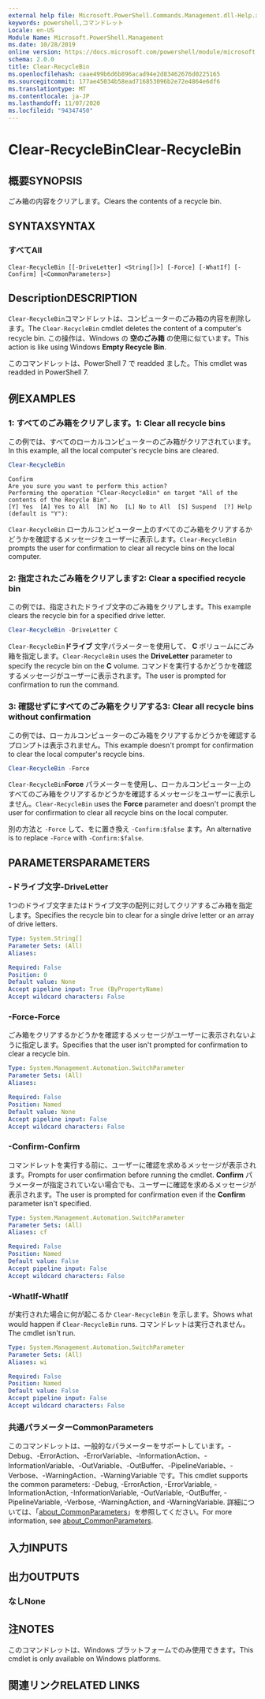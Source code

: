 ```yaml
---
external help file: Microsoft.PowerShell.Commands.Management.dll-Help.xml
keywords: powershell,コマンドレット
Locale: en-US
Module Name: Microsoft.PowerShell.Management
ms.date: 10/28/2019
online version: https://docs.microsoft.com/powershell/module/microsoft.powershell.management/clear-recyclebin?view=powershell-7.1&WT.mc_id=ps-gethelp
schema: 2.0.0
title: Clear-RecycleBin
ms.openlocfilehash: caae499b6d6b896acad94e2d83462676d0225165
ms.sourcegitcommit: 177ae45034b58ead716853096b2e72e4864e6df6
ms.translationtype: MT
ms.contentlocale: ja-JP
ms.lasthandoff: 11/07/2020
ms.locfileid: "94347450"
---
```

# <span data-ttu-id="d43ae-103">Clear-RecycleBin</span><span class="sxs-lookup"><span data-stu-id="d43ae-103">Clear-RecycleBin</span></span>

## <span data-ttu-id="d43ae-104">概要</span><span class="sxs-lookup"><span data-stu-id="d43ae-104">SYNOPSIS</span></span>
<span data-ttu-id="d43ae-105">ごみ箱の内容をクリアします。</span><span class="sxs-lookup"><span data-stu-id="d43ae-105">Clears the contents of a recycle bin.</span></span>

## <span data-ttu-id="d43ae-106">SYNTAX</span><span class="sxs-lookup"><span data-stu-id="d43ae-106">SYNTAX</span></span>

### <span data-ttu-id="d43ae-107">すべて</span><span class="sxs-lookup"><span data-stu-id="d43ae-107">All</span></span>

```
Clear-RecycleBin [[-DriveLetter] <String[]>] [-Force] [-WhatIf] [-Confirm] [<CommonParameters>]
```

## <span data-ttu-id="d43ae-108">Description</span><span class="sxs-lookup"><span data-stu-id="d43ae-108">DESCRIPTION</span></span>

<span data-ttu-id="d43ae-109">`Clear-RecycleBin`コマンドレットは、コンピューターのごみ箱の内容を削除します。</span><span class="sxs-lookup"><span data-stu-id="d43ae-109">The `Clear-RecycleBin` cmdlet deletes the content of a computer's recycle bin.</span></span> <span data-ttu-id="d43ae-110">この操作は、Windows の **空のごみ箱** の使用に似ています。</span><span class="sxs-lookup"><span data-stu-id="d43ae-110">This action is like using Windows **Empty Recycle Bin**.</span></span>

<span data-ttu-id="d43ae-111">このコマンドレットは、PowerShell 7 で readded ました。</span><span class="sxs-lookup"><span data-stu-id="d43ae-111">This cmdlet was readded in PowerShell 7.</span></span>

## <span data-ttu-id="d43ae-112">例</span><span class="sxs-lookup"><span data-stu-id="d43ae-112">EXAMPLES</span></span>

### <span data-ttu-id="d43ae-113">1: すべてのごみ箱をクリアします。</span><span class="sxs-lookup"><span data-stu-id="d43ae-113">1: Clear all recycle bins</span></span>

<span data-ttu-id="d43ae-114">この例では、すべてのローカルコンピューターのごみ箱がクリアされています。</span><span class="sxs-lookup"><span data-stu-id="d43ae-114">In this example, all the local computer's recycle bins are cleared.</span></span>

```powershell
Clear-RecycleBin
```

```Output
Confirm
Are you sure you want to perform this action?
Performing the operation "Clear-RecycleBin" on target "All of the contents of the Recycle Bin".
[Y] Yes  [A] Yes to All  [N] No  [L] No to All  [S] Suspend  [?] Help (default is "Y"):
```

<span data-ttu-id="d43ae-115">`Clear-RecycleBin` ローカルコンピューター上のすべてのごみ箱をクリアするかどうかを確認するメッセージをユーザーに表示します。</span><span class="sxs-lookup"><span data-stu-id="d43ae-115">`Clear-RecycleBin` prompts the user for confirmation to clear all recycle bins on the local computer.</span></span>

### <span data-ttu-id="d43ae-116">2: 指定されたごみ箱をクリアします</span><span class="sxs-lookup"><span data-stu-id="d43ae-116">2: Clear a specified recycle bin</span></span>

<span data-ttu-id="d43ae-117">この例では、指定されたドライブ文字のごみ箱をクリアします。</span><span class="sxs-lookup"><span data-stu-id="d43ae-117">This example clears the recycle bin for a specified drive letter.</span></span>

```powershell
Clear-RecycleBin -DriveLetter C
```

<span data-ttu-id="d43ae-118">`Clear-RecycleBin`**ドライブ** 文字パラメーターを使用して、 **C** ボリュームにごみ箱を指定します。</span><span class="sxs-lookup"><span data-stu-id="d43ae-118">`Clear-RecycleBin` uses the **DriveLetter** parameter to specify the recycle bin on the **C** volume.</span></span> <span data-ttu-id="d43ae-119">コマンドを実行するかどうかを確認するメッセージがユーザーに表示されます。</span><span class="sxs-lookup"><span data-stu-id="d43ae-119">The user is prompted for confirmation to run the command.</span></span>

### <span data-ttu-id="d43ae-120">3: 確認せずにすべてのごみ箱をクリアする</span><span class="sxs-lookup"><span data-stu-id="d43ae-120">3: Clear all recycle bins without confirmation</span></span>

<span data-ttu-id="d43ae-121">この例では、ローカルコンピューターのごみ箱をクリアするかどうかを確認するプロンプトは表示されません。</span><span class="sxs-lookup"><span data-stu-id="d43ae-121">This example doesn't prompt for confirmation to clear the local computer's recycle bins.</span></span>

```powershell
Clear-RecycleBin -Force
```

<span data-ttu-id="d43ae-122">`Clear-RecycleBin`**Force** パラメーターを使用し、ローカルコンピューター上のすべてのごみ箱をクリアするかどうかを確認するメッセージをユーザーに表示しません。</span><span class="sxs-lookup"><span data-stu-id="d43ae-122">`Clear-RecycleBin` uses the **Force** parameter and doesn't prompt the user for confirmation to clear all recycle bins on the local computer.</span></span>

<span data-ttu-id="d43ae-123">別の方法と `-Force` して、をに置き換え `-Confirm:$false` ます。</span><span class="sxs-lookup"><span data-stu-id="d43ae-123">An alternative is to replace `-Force` with `-Confirm:$false`.</span></span>

## <span data-ttu-id="d43ae-124">PARAMETERS</span><span class="sxs-lookup"><span data-stu-id="d43ae-124">PARAMETERS</span></span>

### <span data-ttu-id="d43ae-125">-ドライブ文字</span><span class="sxs-lookup"><span data-stu-id="d43ae-125">-DriveLetter</span></span>

<span data-ttu-id="d43ae-126">1つのドライブ文字またはドライブ文字の配列に対してクリアするごみ箱を指定します。</span><span class="sxs-lookup"><span data-stu-id="d43ae-126">Specifies the recycle bin to clear for a single drive letter or an array of drive letters.</span></span>

```yaml
Type: System.String[]
Parameter Sets: (All)
Aliases:

Required: False
Position: 0
Default value: None
Accept pipeline input: True (ByPropertyName)
Accept wildcard characters: False
```

### <span data-ttu-id="d43ae-127">-Force</span><span class="sxs-lookup"><span data-stu-id="d43ae-127">-Force</span></span>

<span data-ttu-id="d43ae-128">ごみ箱をクリアするかどうかを確認するメッセージがユーザーに表示されないように指定します。</span><span class="sxs-lookup"><span data-stu-id="d43ae-128">Specifies that the user isn't prompted for confirmation to clear a recycle bin.</span></span>

```yaml
Type: System.Management.Automation.SwitchParameter
Parameter Sets: (All)
Aliases:

Required: False
Position: Named
Default value: None
Accept pipeline input: False
Accept wildcard characters: False
```

### <span data-ttu-id="d43ae-129">-Confirm</span><span class="sxs-lookup"><span data-stu-id="d43ae-129">-Confirm</span></span>

<span data-ttu-id="d43ae-130">コマンドレットを実行する前に、ユーザーに確認を求めるメッセージが表示されます。</span><span class="sxs-lookup"><span data-stu-id="d43ae-130">Prompts for user confirmation before running the cmdlet.</span></span> <span data-ttu-id="d43ae-131">**Confirm** パラメーターが指定されていない場合でも、ユーザーに確認を求めるメッセージが表示されます。</span><span class="sxs-lookup"><span data-stu-id="d43ae-131">The user is prompted for confirmation even if the **Confirm** parameter isn't specified.</span></span>

```yaml
Type: System.Management.Automation.SwitchParameter
Parameter Sets: (All)
Aliases: cf

Required: False
Position: Named
Default value: False
Accept pipeline input: False
Accept wildcard characters: False
```

### <span data-ttu-id="d43ae-132">-WhatIf</span><span class="sxs-lookup"><span data-stu-id="d43ae-132">-WhatIf</span></span>

<span data-ttu-id="d43ae-133">が実行された場合に何が起こるか `Clear-RecycleBin` を示します。</span><span class="sxs-lookup"><span data-stu-id="d43ae-133">Shows what would happen if `Clear-RecycleBin` runs.</span></span> <span data-ttu-id="d43ae-134">コマンドレットは実行されません。</span><span class="sxs-lookup"><span data-stu-id="d43ae-134">The cmdlet isn't run.</span></span>

```yaml
Type: System.Management.Automation.SwitchParameter
Parameter Sets: (All)
Aliases: wi

Required: False
Position: Named
Default value: False
Accept pipeline input: False
Accept wildcard characters: False
```

### <span data-ttu-id="d43ae-135">共通パラメーター</span><span class="sxs-lookup"><span data-stu-id="d43ae-135">CommonParameters</span></span>

<span data-ttu-id="d43ae-136">このコマンドレットは、一般的なパラメーターをサポートしています。-Debug、-ErrorAction、-ErrorVariable、-InformationAction、-InformationVariable、-OutVariable、-OutBuffer、-PipelineVariable、-Verbose、-WarningAction、-WarningVariable です。</span><span class="sxs-lookup"><span data-stu-id="d43ae-136">This cmdlet supports the common parameters: -Debug, -ErrorAction, -ErrorVariable, -InformationAction, -InformationVariable, -OutVariable, -OutBuffer, -PipelineVariable, -Verbose, -WarningAction, and -WarningVariable.</span></span> <span data-ttu-id="d43ae-137">詳細については、「[about_CommonParameters](https://go.microsoft.com/fwlink/?LinkID=113216)」を参照してください。</span><span class="sxs-lookup"><span data-stu-id="d43ae-137">For more information, see [about_CommonParameters](https://go.microsoft.com/fwlink/?LinkID=113216).</span></span>

## <span data-ttu-id="d43ae-138">入力</span><span class="sxs-lookup"><span data-stu-id="d43ae-138">INPUTS</span></span>

## <span data-ttu-id="d43ae-139">出力</span><span class="sxs-lookup"><span data-stu-id="d43ae-139">OUTPUTS</span></span>

### <span data-ttu-id="d43ae-140">なし</span><span class="sxs-lookup"><span data-stu-id="d43ae-140">None</span></span>

## <span data-ttu-id="d43ae-141">注</span><span class="sxs-lookup"><span data-stu-id="d43ae-141">NOTES</span></span>

<span data-ttu-id="d43ae-142">このコマンドレットは、Windows プラットフォームでのみ使用できます。</span><span class="sxs-lookup"><span data-stu-id="d43ae-142">This cmdlet is only available on Windows platforms.</span></span>

## <span data-ttu-id="d43ae-143">関連リンク</span><span class="sxs-lookup"><span data-stu-id="d43ae-143">RELATED LINKS</span></span>
